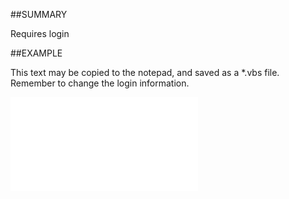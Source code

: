 

##SUMMARY

Requires login


##EXAMPLE

This text may be copied to the notepad, and saved as a *.vbs file. Remember to change the login information.

![](../../Examples/vbs/SOSettings.SaintEnabled.vbs.txt)





